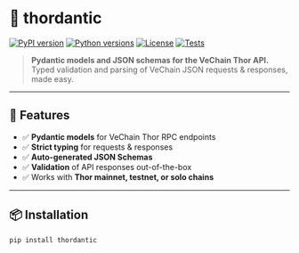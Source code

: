 # 🐍 thordantic

[![PyPI version](https://img.shields.io/pypi/v/thordantic.svg)](https://pypi.org/project/thordantic/)
[![Python versions](https://img.shields.io/pypi/pyversions/thordantic.svg)](https://pypi.org/project/thordantic/)
[![License](https://img.shields.io/github/license/yourusername/thordantic.svg)](./LICENSE)
[![Tests](https://github.com/yourusername/thordantic/actions/workflows/tests.yml/badge.svg)](https://github.com/yourusername/thordantic/actions)

> **Pydantic models and JSON schemas for the VeChain Thor API.**  
> Typed validation and parsing of VeChain JSON requests & responses, made easy.

---

## 🚀 Features

- ✅ **Pydantic models** for VeChain Thor RPC endpoints  
- ✅ **Strict typing** for requests & responses  
- ✅ **Auto-generated JSON Schemas**  
- ✅ **Validation** of API responses out-of-the-box  
- ✅ Works with **Thor mainnet, testnet, or solo chains**

---

## 📦 Installation

```bash
pip install thordantic
```
